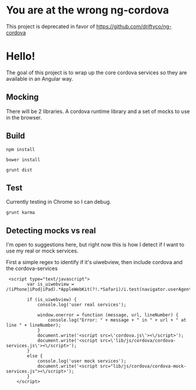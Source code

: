 # You are at the wrong ng-cordova
 This project is deprecated in favor of https://github.com/driftyco/ng-cordova
 
# Hello!
The goal of this project is to wrap up the core cordova services so they are available in an Angular way.

## Mocking

There will be 2 libraries.  A cordova runtime library and a set of mocks to use in the browser.

## Build

```
npm install
```

```
bower install
```

```
grunt dist
```

## Test

Currently testing in Chrome so I can debug.
```
grunt karma
```

## Detecting mocks vs real

I'm open to suggestions here, but right now this is how I detect if I want to use my real or mock services.

First a simple regex to identify if it's uiwebview, then include cordova and the cordova-services
```
 <script type="text/javascript">
        var is_uiwebview = /(iPhone|iPod|iPad).*AppleWebKit(?!.*Safari)/i.test(navigator.userAgent);

        if (is_uiwebview) {
            console.log('user real services');

            window.onerror = function (message, url, lineNumber) {
                console.log("Error: " + message + " in " + url + " at line " + lineNumber);
            }
            document.write('<script src=\'cordova.js\'><\/script>');
            document.write('<script src=\'lib/js/cordova/cordova-services.js\'><\/script>');
        }
        else {
            console.log('user mock services');
            document.write('<script src="lib/js/cordova/cordova-mock-services.js"><\/script>');
        }
    </script>
```
